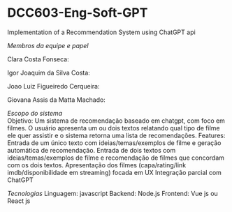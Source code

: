 # DCC603-Eng-Soft-GPT
Implementation of a Recommendation System using ChatGPT api

*Membros da equipe e papel* <br>
  <p>Clara Costa Fonseca:</p>
  <p>Igor Joaquim da Silva Costa:</p>
  <p>Joao Luiz Figueiredo Cerqueira:</p>
  <p>Giovana Assis da Matta Machado:</p>

*Escopo do sistema*<br>
  Objetivo: 
    Um sistema de recomendação baseado em chatgpt, com foco em filmes. O usuário apresenta um ou dois textos relatando qual tipo de filme ele quer assistir e o sistema retorna uma lista de recomendações.
  Features: 
    Entrada de um único texto com ideias/temas/exemplos de filme e geração automática de recomendação.
    Entrada de dois textos com ideias/temas/exemplos de filme e recomendação de filmes que concordam com os dois textos.
    Apresentação dos filmes (capa/rating/link imdb/disponibilidade em streaming) focada em UX
    Integração parcial com ChatGPT
  
*Tecnologias*
  Linguagem: javascript
  Backend: Node.js
  Frontend: Vue js ou React js
